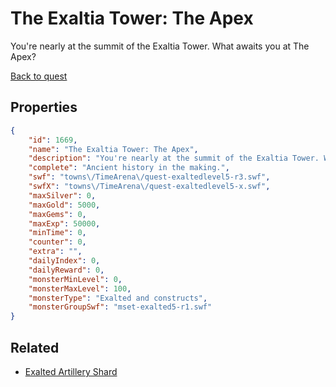 # The Exaltia Tower: The Apex

You're nearly at the summit of the Exaltia Tower. What awaits you at The Apex?

[Back to quest](../quests.md)

## Properties

```json
{
    "id": 1669,
    "name": "The Exaltia Tower: The Apex",
    "description": "You're nearly at the summit of the Exaltia Tower. What awaits you at The Apex?",
    "complete": "Ancient history in the making.",
    "swf": "towns\/TimeArena\/quest-exaltedlevel5-r3.swf",
    "swfX": "towns\/TimeArena\/quest-exaltedlevel5-x.swf",
    "maxSilver": 0,
    "maxGold": 5000,
    "maxGems": 0,
    "maxExp": 50000,
    "minTime": 0,
    "counter": 0,
    "extra": "",
    "dailyIndex": 0,
    "dailyReward": 0,
    "monsterMinLevel": 0,
    "monsterMaxLevel": 100,
    "monsterType": "Exalted and constructs",
    "monsterGroupSwf": "mset-exalted5-r1.swf"
}
```

## Related

- [Exalted Artillery Shard](../items/19337-exalted-artillery-shard.md)

